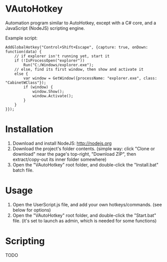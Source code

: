 # VAutoHotkey

Automation program similar to AutoHotkey, except with a C# core, and a JavaScript (NodeJS) scripting engine.

Example script:
```
AddGlobalHotkey("Control+Shift+Escape", {capture: true, onDown: function(data) {
	// if explorer isn't running yet, start it
	if (!IsProcessOpen("explorer"))
        Run("C:/Windows/explorer.exe");
	// else, find its first window, then show and activate it
    else {
        var window = GetWindow({processName: "explorer.exe", class: "CabinetWClass"});
        if (window) {
            window.Show();
            window.Activate();
        }
    }
}});
```

# Installation

1) Download and install NodeJS: http://nodejs.org  
2) Download the project's folder contents. (simple way: click "Clone or download" near the page's top-right, "Download ZIP", then extract/copy-out its inner folder somewhere)  
3) Open the "VAutoHotkey" root folder, and double-click the "Install.bat" batch file.  

# Usage

1) Open the UserScript.js file, and add your own hotkeys/commands. (see below for options)  
2) Open the "VAutoHotkey" root folder, and double-click the "Start.bat" file. (it's set to launch as admin, which is needed for some functions)  

# Scripting

TODO